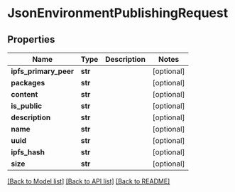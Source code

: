 # JsonEnvironmentPublishingRequest


## Properties
Name | Type | Description | Notes
------------ | ------------- | ------------- | -------------
**ipfs_primary_peer** | **str** |  | [optional] 
**packages** | **str** |  | [optional] 
**content** | **str** |  | [optional] 
**is_public** | **str** |  | [optional] 
**description** | **str** |  | [optional] 
**name** | **str** |  | [optional] 
**uuid** | **str** |  | [optional] 
**ipfs_hash** | **str** |  | [optional] 
**size** | **str** |  | [optional] 

[[Back to Model list]](../README.md#documentation-for-models) [[Back to API list]](../README.md#documentation-for-api-endpoints) [[Back to README]](../README.md)



